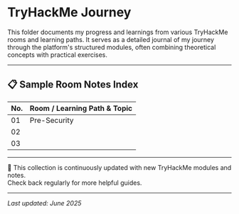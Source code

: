 # TryHackMe Journey

This folder documents my progress and learnings from various TryHackMe rooms and learning paths. It serves as a detailed journal of my journey through the platform's structured modules, often combining theoretical concepts with practical exercises.

---

## 📋 Sample Room Notes Index

| No. | Room / Learning Path & Topic                               |
|-----|------------------------------------------------------------|
| 01  | Pre-Security                                               |
| 02  |                                                    |
| 03  |                                                            |

---

📝 This collection is continuously updated with new TryHackMe modules and notes.   
Check back regularly for more helpful guides.

---

_Last updated: June 2025_